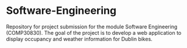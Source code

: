 # Software-Engineering

Repository for project submission for the module Software Engineering (COMP30830). The goal of the project is to develop a web application to display
occupancy and weather information for Dublin bikes.
